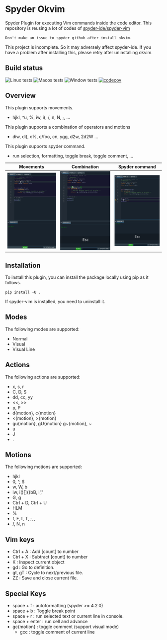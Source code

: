 # Spyder Okvim

Spyder Plugin for executing Vim commands inside the code editor.
This repository is reusing a lot of codes of [spyder-ide/spyder-vim](https://github.com/spyder-ide/spyder-vim)

```
Don't make an issue to spyder github after install okvim.
```

This project is incomplete. So it may adversely affect spyder-ide. If you have a problem after 
installing this, please retry after uninstalling okvim.

## Build status
![Linux tests](https://github.com/ok97465/spyder_okvim/workflows/Linux%20tests/badge.svg)
![Macos tests](https://github.com/ok97465/spyder_okvim/workflows/Macos%20tests/badge.svg)
![Window tests](https://github.com/ok97465/spyder_okvim/workflows/Windows%20tests/badge.svg)
[![codecov](https://codecov.io/gh/ok97465/spyder_okvim/branch/main/graph/badge.svg?token=7JIIKTOZMO)](https://codecov.io/gh/ok97465/spyder_okvim)

## Overview

This plugin supports movements.
  - hjkl, ^u, %, iw, i(, /, n, N, ;, ...
  
This plugin supports a combination of operators and motions
  - diw, di(, c%, c/foo, cn, ygg, d2w, 2d2W ...
  
This plugin supports spyder command.
  - run selection, formatting, toggle break, toggle comment, ...

| Movements | Combination | Spyder command |
|------|-------------|----------------|
|![alt tag](/doc/ex_movement.gif) | ![alt tag](/doc/ex_combination.gif)| ![alt tag](/doc/ex_spyder_cmd.gif) |


## Installation
To install this plugin, you can install the package locally using pip as it follows.

```
pip install -U .
```

If spyder-vim is installed, you need to uninstall it.

## Modes

The following modes are supported:

- Normal
- Visual
- Visual Line

## Actions

The following actions are supported:

- x, s, r
- C, D, S
- dd, cc, yy
- <<, >>
- p, P
- d{motion}, c{motion}
- <{motion}, >{motion}
- gu{motion}, gU{motion} g~{motion}, ~
- u
- J
- .

## Motions

The following motions are supported:

- hjkl
- 0, ^, $
- w, W, b
- iw, i()[]{}bB, i',"
- G, g
- Ctrl + D, Ctrl + U
- HLM
- %
- f, F, t, T, ;, ,
- /, N, n

## Vim keys

- Ctrl + A : Add [count] to number 
- Ctrl + X : Subtract [count] to number 
- K : Inspect current object 
- gd : Go to definition.
- gt, gT : Cycle to next/previous file.
- ZZ : Save and close current file.

## Special Keys

- space + f : autoformatting (spyder >= 4.2.0)
- space + b : Toggle break point
- space + r : run selected text or current line in console.
- space + enter :  run cell and advance 
- gc{motion} : toggle comment (support visual mode)
  - gcc : toggle comment of current line
